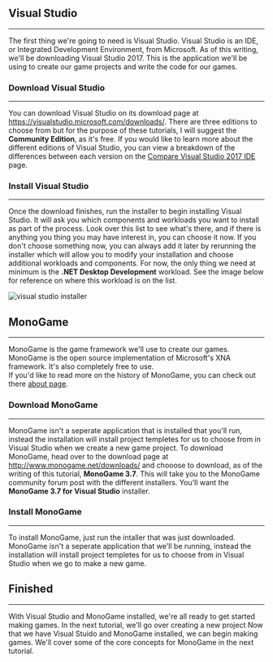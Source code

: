 


## Visual Studio  
---
The first thing we're going to need is Visual Studio.  Visual Studio is an IDE, or Integrated Development Environment, from Microsoft. 
As of this writing, we'll be downloading Visual Studio 2017.  This is the application we'll be using to create our game projects and write 
the code for our games.

### Download Visual Studio  
---
You can download Visual Studio on its download page at https://visualstudio.microsoft.com/downloads/.  There are three editions to choose from
but for the purpose of these tutorials, I will suggest the **Community Edition**, as it's free. If you would like to learn more about the different
editions of Visual Studio, you can view a breakdown of the differences between each version on the [Compare Visual Studio 2017 IDE](https://visualstudio.microsoft.com/vs/compare/) page.

### Install Visual Studio  
---
Once the download finishes, run the installer to begin installing Visual Studio.  It will ask you which components and workloads you want to install as part of the process.  Look over this list to see what's there, and if there is anything you thing you may have interest in, you can choose it now.  If you don't choose something now, you can always add it later by rerunning the installer which will allow you to modify your installation and choose additional workloads and components.  For now, the only thing we need at minimum is the **.NET Desktop Development** workload.  See the image below for reference on where this workload is on the list. 

![visual studio installer](tutorials/setting-up-monogame/visual-studio-installer.png)

## MonoGame  
---
MonoGame is the game framework we'll use to create our games.  MonoGame is the open source implementation of Microsoft's XNA framework.  It's also completely free to use.  
If you'd like to read more on the history of MonoGame, you can check out there [about page](http://www.monogame.net/about/).  

### Download MonoGame  
---
MonoGame isn't a seperate application that is installed that you'll run, instead the installation will install project templetes for us to choose from 
in Visual Studio when we create a new game project.  To download MonoGame, head over to the  download page at http://www.monogame.net/downloads/ and 
chooose to download, as of the writing of this tutorial, **MonoGame 3.7**.  This will take you to the MonoGame community forum post with the different 
installers.  You'll want the **MonoGame 3.7 for Visual Studio** installer.

### Install MonoGame  
---
To install MonoGame, just run the intaller that was just downloaded.  MonoGame isn't a seperate application that we'll be running, instead the installation will install
project templetes for us to choose from in Visual Studio when we go to make a new game. 

## Finished  
---
With Visual Studio and MonoGame installed, we're all ready to get started making games. In the next tutorial, we'll go over creating a new project
Now that we have Visual Stuido and MonoGame installed, we can begin making games.  We'll cover some of the core concepts for MonoGame in the next tutorial.

